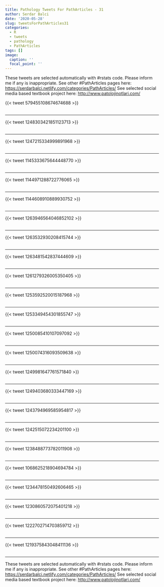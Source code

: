 ```yaml
---
title: Pathology Tweets For PathArticles - 31
author: Serdar Balci
date: '2020-05-28'
slug: tweetsForPathArticles31
categories:
  - R
  - tweets
  - pathology
  - PathArticles
tags: []
image:
  caption: ''
  focal_point: ''
---
```



These tweets are selected automatically with #rstats code. Please inform me if any is inappropriate.
See other #PathArticles pages here: https://serdarbalci.netlify.com/categories/PathArticles/ 
See selected social media based textbook project here: http://www.patolojinotlari.com/

{{< tweet 579455108674674688 >}}
<br>
<br>
<hr>
{{< tweet 1248303421851123713 >}}
<br>
<br>
<hr>
{{< tweet 1247215334999891968 >}}
<br>
<br>
<hr>
{{< tweet 1145333675644448770 >}}
<br>
<br>
<hr>
{{< tweet 1144971288722776065 >}}
<br>
<br>
<hr>
{{< tweet 1144608910889930752 >}}
<br>
<br>
<hr>
{{< tweet 1263946564046852102 >}}
<br>
<br>
<hr>
{{< tweet 1263532930208415744 >}}
<br>
<br>
<hr>
{{< tweet 1263481542837444609 >}}
<br>
<br>
<hr>
{{< tweet 1261279326005350405 >}}
<br>
<br>
<hr>
{{< tweet 1253592520015187968 >}}
<br>
<br>
<hr>
{{< tweet 1253349454301855747 >}}
<br>
<br>
<hr>
{{< tweet 1250085410107097092 >}}
<br>
<br>
<hr>
{{< tweet 1250074316093509638 >}}
<br>
<br>
<hr>
{{< tweet 1249981647761571840 >}}
<br>
<br>
<hr>
{{< tweet 1249403680333447169 >}}
<br>
<br>
<hr>
{{< tweet 1243794969585954817 >}}
<br>
<br>
<hr>
{{< tweet 1242515072234201100 >}}
<br>
<br>
<hr>
{{< tweet 1238488773782011908 >}}
<br>
<br>
<hr>
{{< tweet 1068625218904694784 >}}
<br>
<br>
<hr>
{{< tweet 1234478150492606465 >}}
<br>
<br>
<hr>
{{< tweet 1230860572075401218 >}}
<br>
<br>
<hr>
{{< tweet 1222702714703859712 >}}
<br>
<br>
<hr>
{{< tweet 1219375843048411136 >}}
<br>
<br>
<hr>


These tweets are selected automatically with #rstats code. Please inform me if any is inappropriate.
See other #PathArticles pages here: https://serdarbalci.netlify.com/categories/PathArticles/ 
See selected social media based textbook project here: http://www.patolojinotlari.com/
